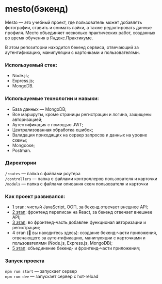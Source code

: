 # mesto(бэкенд)

Mesto — это учебный проект, где пользователь может добавлять фотографии, ставить и снимать лайки, а также редактировать данные профиля. Место объединяет несколько практических работ, созданных во время обучения в Яндекс.Практикуме.

В этом репозитории находится бекенд сервиса, отвечающий за аутентификацию, манипуляции с карточками и пользователями. 

### Используемый стек:

- Node.js;
- Express.js;
- MongoDB.

### Используемые технологии и навыки:

- База данных — MongoDB;
- Все маршруты, кроме страницы регистрации и логина, защищены авторизацией;
- Аутентификация с помощью JWT;
- Централизованная обработка ошибок;
- Валидация приходящих на сервер запросов и данных на уровне схемы;
- Mongoose;
- Postman.

### Директории

`/routes` — папка с файлами роутера  
`/controllers` — папка с файлами контроллеров пользователя и карточки   
`/models` — папка с файлами описания схем пользователя и карточки 

### Как проект развивался:

- [1 этап](https://github.com/dashimiko/mesto): чистый JavaScript, ООП, за бекенд отвечает внешнее API;
- [2 этап](https://github.com/dashimiko/mesto-react): фронтенд переписан на React, за бекенд отвечает внешнее API;
- [3 этап](https://github.com/dashimiko/react-mesto-auth): во фронтенд-часть добавлен функционал авторизации и регистрации;
- 4 этап (🚩 вы находитесь здесь): создание бекенд-части приложения, отвечающего за аутентификацию, манипуляции с карточками и пользователями (Node.js, Express.js, MongoDB);
- [5 этап](https://github.com/dashimiko/react-mesto-api-full): объединение бекенд- и фронтенд-части приложения; 

### Запуск проекта

`npm run start` — запускает сервер   
`npm run dev` — запускает сервер с hot-reload
